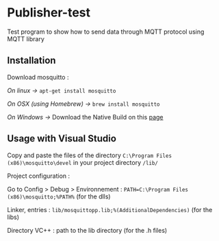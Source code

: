 Publisher-test
=================
Test program to show how to send data through MQTT protocol using MQTT library

Installation
---------------
Download mosquitto :

*On linux ->*
`apt-get install mosquitto`

*On OSX (using Homebrew) ->*
`brew install mosquitto`

*On Windows ->*
Download the Native Build on this [page](http://mosquitto.org/download/)

Usage with Visual Studio
--------------------------
Copy and paste the files of the directory `C:\Program Files (x86)\mosquitto\devel`
in your project directory `/lib/`

Project configuration :

Go to Config > Debug > Environnement : `PATH=C:\Program Files (x86)\mosquitto;%PATH%` (for
the dlls)

Linker, entries : `lib/mosquittopp.lib;%(AdditionalDependencies)` (for the libs)

Directory VC++ : path to the lib directory (for the .h files)
